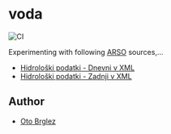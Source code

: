 # voda

![CI](https://github.com/pinkstack/voda/workflows/CI/badge.svg?branch=master)

Experimenting with following [ARSO](http://www.arso.gov.si) sources,...

- [Hidrološki podatki - Dnevni v XML](http://www.arso.gov.si/xml/vode/hidro_podatki_dnevno_porocilo.xml)
- [Hidrološki podatki - Zadnji v XML](http://www.arso.gov.si/xml/vode/hidro_podatki_zadnji.xml)

## Author

- [Oto Brglez](https://github.com/otobrglez)
